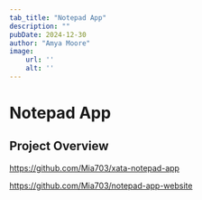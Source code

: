 ```yaml
---
tab_title: "Notepad App"
description: ""
pubDate: 2024-12-30
author: "Amya Moore"
image:
    url: ''
    alt: ''
---
```


# Notepad App

## Project Overview

https://github.com/Mia703/xata-notepad-app

https://github.com/Mia703/notepad-app-website